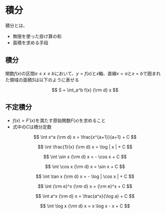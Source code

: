 # 積分

積分とは、

- 無限を使った掛け算の和
- 面積を求める手段

## 積分

関数$f(x)$の区間$a \leq x \leq b$において、$y = f(x)$と$x$軸、直線$x=a$と$x=b$で囲まれた領域の面積$S$は以下のように表せる

$$
S = \int_a^b f(x) {\rm d} x
$$

## 不定積分

- $f(x) = F'(x)$を満たす原始関数$F(x)$を求めること
- 式中の$C$は積分定数

$$
\int x^a {\rm d} x = \frac{x^{a+1}}{a+1} + C
$$

$$
\int \frac{1}{x} {\rm d} x = \log | x | + C
$$

$$
\int \sin x {\rm d} x = - \cos x + C
$$

$$
\int \cos x {\rm d} x = \sin x + C
$$

$$
\int \tan x {\rm d} x = - \log | \cos x | + C
$$

$$
\int {\rm e}^x {\rm d} x = {\rm e}^x + C
$$

$$
\int a^x {\rm d} x = \frac{a^x}{\log a} + C
$$

$$
\int \log x {\rm d} x = x \log x - x + C
$$
